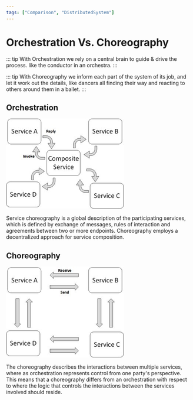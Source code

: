 ```yaml
---
tags: ["Comparison", "DistributedSystem"]
---
```


# Orchestration Vs. Choreography

<TagLinks />

::: tip With Orchestration
we rely on a central brain to guide & drive the process. like the conductor in an orchestra.
:::

::: tip With Choreography
we inform each part of the system of its job, and let it work out the details, like dancers all finding their way and reacting to others around them in a ballet.
:::


## Orchestration

![Orchestration-preview](./img/Orchestration.jpeg)

Service choreography is a global description of the participating services, which is defined by exchange of messages, rules of interaction and agreements between two or more endpoints. Choreography employs a decentralized approach for service composition.


## Choreography

![Choreography-preview](./img/Choreography.jpeg)

The choreography describes the interactions between multiple services, where as orchestration represents control from one party's perspective. This means that a choreography differs from an orchestration with respect to where the logic that controls the interactions between the services involved should reside.